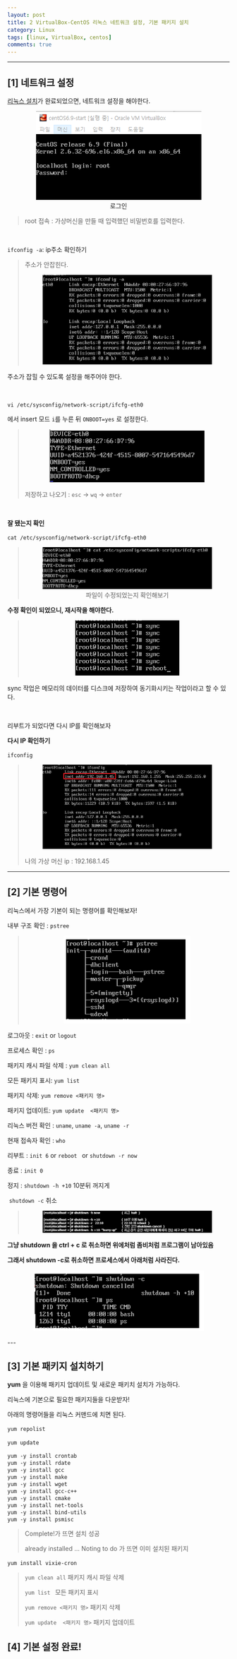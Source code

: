 ```yaml
---
layout: post
title: 2 VirtualBox-CentOS 리눅스 네트워크 설정, 기본 패키지 설치
category: Linux
tags: [linux, VirtualBox, centos]
comments: true
---
```


---

## [1] 네트워크 설정

[리눅스 설치](https://jungeunlee95.github.io/linux/2019/06/27/1-윈도우에-리눅스-설치하기/)가 완료되었으면, 네트워크 설정을 해야한다.

<center>
<figure>
<img src="/assets/post-img/linux/1561601497233.png" alt="views">
<figcaption>로그인</figcaption>
</figure>
</center>

> root 접속 : 가상머신을 만들 때 입력했던 비밀번호를 입력한다.

<br>

`ifconfig -a`: ip주소 확인하기

> 주소가 안잡힌다.
>
> <center>
> <figure>
> <img src="/assets/post-img/linux/1561601532199.png" alt="views">
> <figcaption></figcaption>
> </figure>
> </center>

주소가 잡힐 수 있도록 설정을 해주어야 한다.

<br>

`vi /etc/sysconfig/network-script/ifcfg-eth0` 

에서 insert 모드 `i`를 누른 뒤   `ONBOOT=yes` 로 설정한다.

> <center>
> <figure>
> <img src="/assets/post-img/linux/1561601606736.png" alt="views">
> <figcaption></figcaption>
> </figure>
> </center>
>
> 저장하고 나오기 : `esc` -> `wq` -> `enter`

<br>

**잘 됐는지 확인** 

`cat /etc/sysconfig/network-script/ifcfg-eth0`

> <center>
> <figure>
> <img src="/assets/post-img/linux/1561601655104.png" alt="views">
> <figcaption>파일이 수정되었는지 확인해보기</figcaption>
> </figure>
> </center>



**수정 확인이 되었으니, 재시작을 해야한다.**

> <center>
> <figure>
> <img src="/assets/post-img/linux/1561601688242.png" alt="views">
> <figcaption></figcaption>
> </figure>
> </center>

sync 작업은 메모리의 데이터를 디스크에 저장하여 동기화시키는 작업이라고 할 수 있다.

<br>

리부트가 되었다면 다시 IP를 확인해보자

**다시 IP 확인하기**

`ifconfig`

> <center>
> <figure>
> <img src="/assets/post-img/linux/1561601734151.png" alt="views">
> <figcaption></figcaption>
> </figure>
> </center>
>
> 나의 가상 머신 ip : 192.168.1.45

---



## [2] 기본 명령어

리눅스에서 가장 기본이 되는 명령어를 확인해보자!

내부 구조 확인 : `pstree`

> <center>
> <figure>
> <img src="/assets/post-img/linux/1561602028205.png" alt="views">
> <figcaption></figcaption>
> </figure>
> </center>

로그아웃 : `exit` or `logout`

프로세스 확인 : `ps`

패키지 캐시 파일 삭제 : `yum clean all`                  

모든 패키지 표시: `yum list `                    

패키지 삭제: `yum remove <패키지 명>`  

패키지 업데이트: `yum update  <패키지 명>`  

리눅스 버전 확인 :  `uname`, `uname -a`, `uname -r`

현재 접속자 확인 : `who`

리부트 : `init 6`   or    `reboot `   or    `shutdown -r now`

종료 : `init 0`

정지 : `shutdown -h +10` 10분뒤 꺼지게

​	 	  `shutdown -c` 취소

> <center>
> <figure>
> <img src="/assets/post-img/linux/1561601801873.png" alt="views">
> <figcaption></figcaption>
> </figure>
> </center>

**그냥 shutdown 을 ctrl + c 로 취소하면 위에처럼 좀비처럼 프로그램이 남아있음**

**그래서 shutdown -c로 취소하면 프로세스에서 아래처럼 사라진다.**

<center>
<figure>
<img src="/assets/post-img/linux/1561601823133.png" alt="views">
<figcaption></figcaption>
</figure>
</center>
---



## [3] 기본 패키지 설치하기

**yum** 을 이용해 패키지 업데이트 및 새로운 패키치 설치가 가능하다.

리눅스에 기본으로 필요한 패키지들을 다운받자! 

아래의 명령어들을 리눅스 커맨드에 치면 된다.

`yum repolist`

`yum update`

```
yum -y install crontab
yum -y install rdate
yum -y install gcc
yum -y install make
yum -y install wget
yum -y install gcc-c++
yum -y install cmake
yum -y install net-tools
yum -y install bind-utils
yum -y install psmisc
```

> Complete!가 뜨면 설치 성공
>
> already installed ... Noting to do 가 뜨면 이미 설치된 패키지



`yum install vixie-cron`



> `yum clean all`                  패키지 캐시 파일 삭제
>
> `yum list `                         모든 패키지 표시
>
> `yum remove <패키지 명>`  패키지 삭제
>
> `yum update  <패키지 명>`  패키지 업데이트





## [4] 기본 설정 완료!